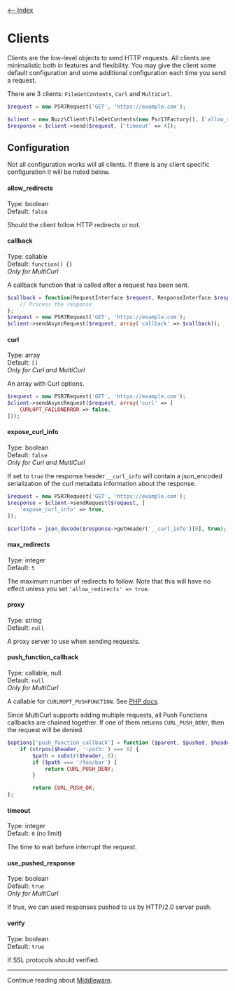 [<-- Index](/doc/Readme.md)

# Clients

Clients are the low-level objects to send HTTP requests. All clients are minimalistic both in
features and flexibility. You may give the client some default configuration and some additional
configuration each time you send a request.

There are 3 clients: `FileGetContents`, `Curl` and `MultiCurl`.

```php
$request = new PSR7Request('GET', 'https://example.com');

$client = new Buzz\Client\FileGetContents(new Psr17Factory(), ['allow_redirects' => true]);
$response = $client->send($request, ['timeout' => 4]);
```

## Configuration

Not all configuration works will all clients. If there is any client specific configuration it
will be noted below.

#### allow_redirects

Type: boolean<br>
Default: `false`

Should the client follow HTTP redirects or not.

#### callback

Type: callable<br>
Default: `function() {}`<br>
*Only for MultiCurl*

A callback function that is called after a request has been sent.

```php
$callback = function(RequestInterface $request, ResponseInterface $response = null, ClientException $exception = null) {
    // Process the response
};
$request = new PSR7Request('GET', 'https://example.com');
$client->sendAsyncRequest($request, array('callback' => $callback));
```

#### curl

Type: array<br>
Default: `[]`<br>
*Only for Curl and MultiCurl*

An array with Curl options.

```php
$request = new PSR7Request('GET', 'https://example.com');
$client->sendAsyncRequest($request, array('curl' => [
    CURLOPT_FAILONERROR => false,
]));
```

#### expose_curl_info

Type: boolean<br>
Default: `false`<br>
*Only for Curl and MultiCurl*

If set to `true` the response header `__curl_info` will contain a json_encoded
serialization of the curl metadata information about the response.

```php
$request = new PSR7Request('GET', 'https://example.com');
$response = $client->sendRequest($request, [
    'expose_curl_info' => true,
]);

$curlInfo = json_decode($response->getHeader('__curl_info')[0], true);
```

#### max_redirects

Type: integer<br>
Default: `5`

The maximum number of redirects to follow. Note that this will have no effect unless you set
`'allow_redirects' => true`.

#### proxy

Type: string<br>
Default: `null`

A proxy server to use when sending requests.

#### push_function_callback

Type: callable, null<br>
Default: `null`<br>
*Only for MultiCurl*

A callable for `CURLMOPT_PUSHFUNCTION`. See [PHP docs](http://php.net/manual/en/function.curl-multi-setopt.php).

Since MultiCurl supports adding multiple requests, all Push Functions callbacks are
chained together. If one of them returns `CURL_PUSH_DENY`, then the request will be denied. 

```php
$options['push_function_callback'] = function ($parent, $pushed, $headers) {
    if (strpos($header, ':path:') === 0) {
        $path = substr($header, 6);
        if ($path === '/foo/bar') {
            return CURL_PUSH_DENY;
        }

        return CURL_PUSH_OK;
};
```

#### timeout

Type: integer<br>
Default: `0` (no limit)

The time to wait before interrupt the request.

#### use_pushed_response

Type: boolean<br>
Default: `true`<br>
*Only for MultiCurl*

If true, we can used responses pushed to us by HTTP/2.0 server push. 

#### verify

Type: boolean<br>
Default: `true`

If SSL protocols should verified.

---

Continue reading about [Middleware](/doc/middleware.md).
